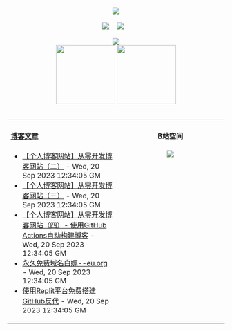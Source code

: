 <!-- 动态打字效果 -->
<h1 align="center">
  <a href="https://blog.mnxy.eu.org/">
    <img style="margin:auto" src="https://readme-typing-svg.herokuapp.com?color=%2336BCF7&lines=&nbsp;&nbsp;&nbsp;&nbsp;&nbsp;&nbsp;今日事，今日毕！">
  </a>
</h1>

<!-- 个人资料徽标 -->
<div align="center">
  <a href="https://blog.mnxy.eu.org/"><img src="https://img.shields.io/badge/website-个人博客-blue?style=flat&logo=hexo"></a>&emsp;
  <a href="https://space.bilibili.com/381745966"><img src="https://img.shields.io/badge/B站空间-bilibili-ff69b4?style=flat&logo=bilibili"></a>&emsp;
</div>
<br>

<div align="center"><img src="https://cdn.staticaly.com/gh/MengNianxiaoyao/MengNianxiaoyao@main/assets/github-contribution-grid-snake.svg" /></div>

<!-- GitHub数据统计 -->
<div align="center">
  <img height="137px" src="https://github-readme-stats.vercel.app/api?username=MengNianxiaoyao&hide_title=true&hide_border=true&show_icons=trueline_height=21&text_color=000&icon_color=000&bg_color=0,ea6161,ffc64d,fffc4d,52fa5a&theme=graywhite" />
  <img height="137px" src="https://github-readme-stats.vercel.app/api/top-langs/?username=MengNianxiaoyao&hide_title=true&hide_border=true&layout=compact&langs_count=6&text_color=000&icon_color=fff&bg_color=0,52fa5a,4dfcff,c64dff&theme=graywhite" />
</div>
<br>

<table align="center">
  
<td valign="top" width="50%">
  
#### <a href="https://blog.mnxy.eu.org/" target="_blank">博客文章</a>
  
<!-- START_SECTION:blog -->
* <a href='https://blog.mnxy.eu.org/posts/boke2' target='_blank'>【个人博客网站】从零开发博客网站（二）</a> - Wed, 20 Sep 2023 12:34:05 GM
* <a href='https://blog.mnxy.eu.org/posts/boke3' target='_blank'>【个人博客网站】从零开发博客网站（三）</a> - Wed, 20 Sep 2023 12:34:05 GM
* <a href='https://blog.mnxy.eu.org/posts/boke4' target='_blank'>【个人博客网站】从零开发博客网站（四）- 使用GitHub Actions自动构建博客</a> - Wed, 20 Sep 2023 12:34:05 GM
* <a href='https://blog.mnxy.eu.org/posts/domain' target='_blank'>永久免费域名白嫖--eu.org</a> - Wed, 20 Sep 2023 12:34:05 GM
* <a href='https://blog.mnxy.eu.org/posts/ghproxy' target='_blank'>使用Replit平台免费搭建GitHub反代</a> - Wed, 20 Sep 2023 12:34:05 GM
<!-- END_SECTION:blog -->
</td>
<td valign="top" width="50%">
  <!-- BiliBili数据 -->
<div align="center">
  
#### B站空间
  <a href="https://space.bilibili.com/381745966"><img src="https://stats.justsong.cn/api/bilibili/?id=381745966"/></a>
</div>
</td> 
</table>
